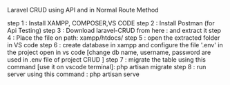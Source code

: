 Laravel CRUD using API and in Normal Route Method

step 1 : Install XAMPP, COMPOSER,VS CODE
step 2 : Install Postman (for Api Testing)
step 3 : Download laravel-CRUD from here :  and extract it
step 4 : Place the file on path: xampp/htdocs/
step 5 : open the extracted folder in VS code
step 6 : create database in xampp and configure the file '.env' in the project open in vs code
       [change db name, username, password are used in .env file of project CRUD ]
step 7 : migrate the table using this command [use it on vscode terminal]: php artisan migrate 
step 8 : run server using this command : php artisan serve
